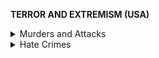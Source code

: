 **TERROR AND EXTREMISM (USA)**

<details>
<summary>Murders and Attacks</summary>

  # **Murders and Attacks**
**Right-wing terror and the rise of white nationalism are the current biggest terrorist threats in the United States, constituting a majority of domestic terrorist cases.**

- [ADL 18](https://www.adl.org/news/press-releases/adl-report-white-supremacist-murders-more-than-doubled-in-2017)
  - The number of white supremacist murders in the United States **more than doubled** in 2017 compared to the previous year
  - This **far surpasses** murders committed by domestic Islamic extremists and making 2017 the **fifth deadliest year** on record for **extremist violence** since 1970.
![](https://github.com/source-library/source-library.github.io/blob/main/assets/terror-extremism-01.png?raw=true)

- [ADL 2019](https://www.adl.org/education-and-resources/resource-knowledge-base/adl-heat-map)
  - Heat map documenting extremist attacks from 2002-2019.
  - Surprise! A ***vast*** majority of attacks are motivated by some sort of “**right-wing**” **cause**.
  - In 2019, there has been 1 “left-wing” attack. In 2018, there were reportedly **zero**. [Business Insider](https://www.businessinsider.com/extremist-killings-links-right-wing-extremism-report-2019-1) even did a piece on this.

- [Government Accountability Office (GAO) 17](https://www.gao.gov/assets/690/683984.pdf%23page33)
  - A different analysis based on statistics from the United States Extremist Crime Database which includes foreign and domestic terrorism.
  - *“There were **no attacks** since 1990 by persons associated with extreme leftist ideologies that resulted in fatalities to non-perpetrators.”*
![](https://github.com/source-library/source-library.github.io/blob/main/assets/terror-extremism-02.jpg?raw=true)

- [The Investigative Fund: Neiwert et al. 17](https://www.revealnews.org/article/home-is-where-the-hate-is/)
  - Independent researches conclude the same thing: domestic terrorism is primarily motivated by right-wing causes.
![](https://github.com/source-library/source-library.github.io/blob/main/assets/terror-extremism-03.png?raw=true)
  - [More Info](https://apps.revealnews.org/homegrown-terror/): map with methodology of recorded instances of terrorism:
![](https://github.com/source-library/source-library.github.io/blob/main/assets/terror-extremism-04.png?raw=true)
  - [Sivak 17](https://checkyourfact.com/2017/06/23/fact-check-is-the-far-right-largely-responsible-for-extremist-violence/)
  - A fact check of the ADL statistics (hint: they’re accurate)
    - The Daily Caller News Foundation (a right-wing news organization founded by Tucker Carlson) conducted an independent analysis of domestic extremism for the same 10-year time frame as the ADL.
    - *“Our findings **support the ADL statistic**. Using their definition of right-wing extremists, we found that **92 percent of ideologically motivated homicide** incidents were committed with a right-wing extremist or white supremacist motive.”*
  - Data is based on START homicide statistics
  - Here’s a basic summary:
![](https://github.com/source-library/source-library.github.io/blob/main/assets/terror-extremism-05.png?raw=true)

- [http://visionofhumanity.org/app/uploads/2019/11/GTI-2019web.pdf](http://visionofhumanity.org/app/uploads/2019/11/GTI-2019web.pdf) pages 44-50
</details>

<details>
<summary>Hate Crimes</summary>

# **Hate Crime**
**The prevalence of hate crime is growing at increasing rates, especially those crimes with a racial bias, and especially coincide with violent or reactionary rhetoric.**

- [PolitiFact: Xu 19](https://www.politifact.com/truth-o-meter/article/2019/apr/03/hate-crimes-are-increasingly-reported-us/)
  - The aftermath of the 2016 election (2016-17) saw an increase in **religious and ethnicity-based hate crime**
  - The spike also corresponded with the election month of November
![](https://github.com/source-library/source-library.github.io/blob/main/assets/terror-extremism-06.png?raw=true)

- [Edwards & Rushin 18](https://papers.ssrn.com/sol3/papers.cfm?abstract_id=3102652)
  - **Counties that voted the most in favor of Trump had the largest increases in hate crimes afterwards**
  - Suggests that Trump’s election helped to validate his hateful rhetoric in the eyes of his more extreme followers - [**his election correlated with the most number of hate crimes since the immediate aftermath of 9/11**](https://archive.ph/o/uY9Yr/https://cdn.discordapp.com/attachments/418850379518705675/565311410389778435/unknown.png)
  - Only proves correlation and not causation, but still useful

- Here’s a further breakdown of hate crimes:
  - [Center for Strategic and International Studies: Cordesman 17](https://www.csis.org/analysis/terrorism-and-hate-crimes-dealing-all-threats-extremism)
![](https://github.com/source-library/source-library.github.io/blob/main/assets/terror-extremism-07.png?raw=true)

- [ADL 18](https://www.adl.org/news/press-releases/white-supremacist-propaganda-on-us-college-campuses-rises-77-percent-over-past)
  - White supremacist groups continued to escalate their propaganda campaign targeting U.S. college campuses, with incidents **increasing by 77%**  during the 2017-2018 academic year
  - *“White supremacists’ propaganda campaign continues to accelerate, both on and off campus, online and on the ground”*
</details>
